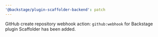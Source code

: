 ```yaml
---
'@backstage/plugin-scaffolder-backend': patch
---
```


GitHub create repository webhook action: `github:webhook` for Backstage plugin Scaffolder has been added.
